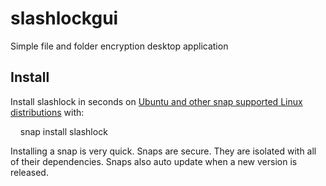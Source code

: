# slashlockgui
Simple file and folder encryption desktop application

## Install

Install slashlock in seconds on [Ubuntu and other snap supported Linux distributions](https://snapcraft.io/docs/core/install) with:

    snap install slashlock

Installing a snap is very quick. Snaps are secure. They are isolated with all of their dependencies. Snaps also auto update when a new version is released.
